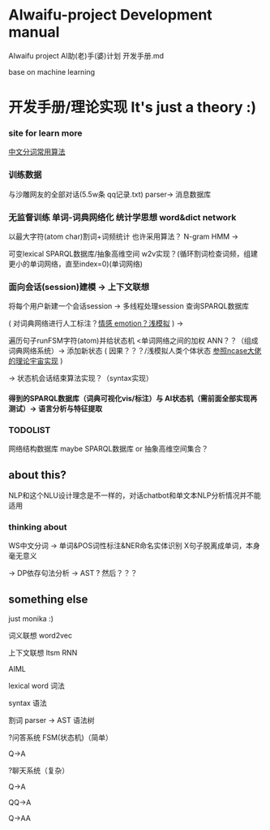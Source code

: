 # AIwaifu-project Development manual
AIwaifu project AI助(老)手(婆)计划 开发手册.md

base on machine learning

# 开发手册/理论实现 It's just a theory :)
### site for learn more
[中文分词常用算法](https://dsqiu.iteye.com/blog/1704960)

### 训练数据
与沙雕网友的全部对话(5.5w条 qq记录.txt) parser-> 消息数据库

### 无监督训练 单词-词典网络化 统计学思想 word&dict network
以最大字符(atom char)割词+词频统计 也许采用算法？ N-gram HMM -> 

可变lexical SPARQL数据库/抽象高维空间 w2v实现？(循环割词检查词频，组建更小的单词网络，直至index=0)(单词网络)

### 面向会话(session)建模 -> 上下文联想
将每个用户新建一个会话session -> 多线程处理session 查询SPARQL数据库

( 对词典网络进行人工标注？[情感 emotion？浅模拟](http://saifmohammad.com/WebPages/lexicons.html) ) -> 

遍历句子runFSM字符(atom)并给状态机 <单词网络之间的加权 ANN？？（组成词典网络系统）-> 添加新状态 ( 因果？？？/浅模拟人类个体状态 [参照ncase大佬的理论宇宙实现](https://ncase.me/OVC2016/) )

-> 状态机会话结束算法实现？（syntax实现）

#### 得到的SPARQL数据库（词典可视化vis/标注）与 AI状态机（需前面全部实现再测试）-> 语言分析与特征提取

### TODOLIST
网络结构数据库 maybe SPARQL数据库 or 抽象高维空间集合？

## about this?
NLP和这个NLU设计理念是不一样的，对话chatbot和单文本NLP分析情况并不能适用

### thinking about
WS中文分词 -> 单词&POS词性标注&NER命名实体识别		X句子脱离成单词，本身毫无意义

-> DP依存句法分析 -> AST ? 然后？？？

## something else
just monika :)

词义联想 word2vec

上下文联想 ltsm RNN

AIML

lexical word 词法

syntax 语法

割词 parser -> AST 语法树

?问答系统 FSM(状态机)（简单）

Q->A

?聊天系统（复杂）

Q->A

QQ->A

Q->AA

